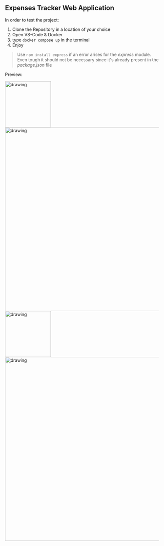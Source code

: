 ## Expenses Tracker Web Application

In order to test the project:
  1. Clone the Repository in a location of your choice
  2. Open VS-Code & Docker
  3. type `docker compose up` in the terminal
  4. Enjoy

> Use `npm install express` if an error arises for the *express* module. Even tough it should not be necessary since it's already present in the *package.json* file

Preview:

<img src="https://github.com/Fedrosauro/Expenses_Tracker/assets/67149530/255015d7-0a3c-4fef-95c4-850c13811809" alt="drawing" style="width:150px;"/>
<img src="https://github.com/Fedrosauro/Expenses_Tracker/assets/67149530/7e373fb6-9622-4105-841b-f57d2cd37dea" alt="drawing" style="width:600px;"/>
<img src="https://github.com/Fedrosauro/Expenses_Tracker/assets/67149530/151ccaa6-5550-411d-b867-905366777fc9" alt="drawing" style="width:150px;"/>
<img src="https://github.com/Fedrosauro/Expenses_Tracker/assets/67149530/b00dbbb4-bd2a-439e-8513-ff353c703f5b" alt="drawing" style="width:600px;"/>

